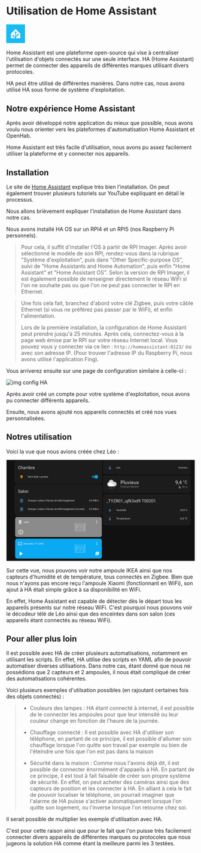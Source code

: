 # Utilisation de Home Assistant

<p align="left">
  <img src="./imgs/logoHA.png" alt="Texte alternatif" style="width:10%; height:auto;">
</p>

Home Assistant est une plateforme open-source qui vise à centraliser l'utilisation d'objets connectés sur une seule interface. HA (Home Assistant) permet de connecter des appareils de différentes marques utilisant divers protocoles.

HA peut être utilisé de différentes manières. Dans notre cas, nous avons utilisé HA sous forme de système d'exploitation.

## Notre expérience Home Assistant

Après avoir développé notre application du mieux que possible, nous avons voulu nous orienter vers les plateformes d'automatisation Home Assistant et OpenHab.

Home Assistant est très facile d'utilisation, nous avons pu assez facilement utiliser la plateforme et y connecter nos appareils.

## Installation

Le site de [Home Assistant](https://www.home-assistant.io/) explique très bien l'installation. On peut également trouver plusieurs tutoriels sur YouTube expliquant en détail le processus.

Nous allons brièvement expliquer l'installation de Home Assistant dans notre cas.

Nous avons installé HA OS sur un RPI4 et un RPI5 (nos Raspberry Pi personnels).

> Pour cela, il suffit d'installer l'OS à partir de RPI Imager. Après avoir sélectionné le modèle de son RPI, rendez-vous dans la rubrique "Système d'exploitation", puis dans "Other Specific-purpose OS", suivi de "Home Assistants and Home Automation", puis enfin "Home Assistant" et "Home Assistant OS". Selon la version de RPI Imager, il est également possible de renseigner directement le réseau WiFi si l'on ne souhaite pas ou que l'on ne peut pas connecter le RPI en Ethernet.

> Une fois cela fait, branchez d'abord votre clé Zigbee, puis votre câble Ethernet (si vous ne préférez pas passer par le WiFi), et enfin l'alimentation.
>
> Lors de la première installation, la configuration de Home Assistant peut prendre jusqu'à 25 minutes. Après cela, connectez-vous à la page web émise par le RPI sur votre réseau Internet local. Vous pouvez vous y connecter via ce lien : `http://homeassistant:8123/` ou avec son adresse IP. (Pour trouver l'adresse IP du Raspberry Pi, nous avons utilisé l'application Fing).

Vous arriverez ensuite sur une page de configuration similaire à celle-ci :

![img config HA](./imgs/page-accueil-HA.avif)

Après avoir créé un compte pour votre système d'exploitation, nous avons pu connecter différents appareils.

Ensuite, nous avons ajouté nos appareils connectés et créé nos vues personnalisées.

## Notres utilisation

Voici la vue que nous avions créée chez Léo :

![Vue Finale HA](./imgs/Vue_finale_HA.png)

Sur cette vue, nous pouvons voir notre ampoule IKEA ainsi que nos capteurs d'humidité et de température, tous connectés en Zigbee. Bien que nous n'ayons pas encore reçu l'ampoule Xiaomi (fonctionnant en WiFi), son ajout à HA était simple grâce à sa disponibilité en WiFi.

En effet, Home Assistant est capable de détecter dès le départ tous les appareils présents sur notre réseau WiFi. C'est pourquoi nous pouvons voir le décodeur télé de Léo ainsi que des enceintes dans son salon (ces appareils étant connectés au réseau WiFi).

## Pour aller plus loin 

Il est possible avec HA de créer plusieurs automatisations, notamment en utilisant les scripts. En effet, HA utilise des scripts en YAML afin de pouvoir automatiser diverses utilisations. Dans notre cas, étant donné que nous ne possédions que 2 capteurs et 2 ampoules, il nous était compliqué de créer des automatisations cohérentes. 

Voici plusieurs exemples d'utilsation possibles (en rajoutant certaines fois des objets connectés) : 

> - Couleurs des lampes : HA étant connecté à internet, il est possible de le connecter les ampoules pour que leur intensité ou leur couleur change en fonction de l'heure de la journée. 
>
> - Chauffage connecté : Il est possible avec HA d'utiliser son téléphone, en partant de ce principe, il est possible d'allumer son chauffage lorsque l'on quitte son travail par exemple ou bien de l'éteindre une fois que l'on est pas dans la maison
>
> - Sécurité dans la maison : Comme nous l'avons déjà dit, il est possible de connecter énormément d'appaeils à HA. En partant de ce principe, il est tout à fait faisable de créer son propre système de sécurité. En effet, on peut acheter des caméras ainsi que des capteurs de position et les connecter à HA. En alliant à cela le fait de pouvoir localiser le téléphone, on pourrait imaginer que l'alarme de HA puisse s'activer automatiquement lorsque l'on quitte son logement, ou l'inverse lorsque l'on retourne chez soi. 

Il serait possible de multiplier les exemple d'utilisation avec HA. 

C'est pour cette raison ainsi que pour le fait que l'on puisse très facilement connecter divers appareils de différentes marques ou protocoles que nous jugeons la solution HA comme étant la meilleure parmi les 3 testées. 